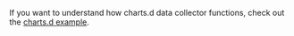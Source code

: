 

If you want to understand how charts.d data collector functions, check out the [charts.d example](https://raw.githubusercontent.com/netdata/netdata/master/src/collectors/charts.d.plugin/example/example.chart.sh). 


